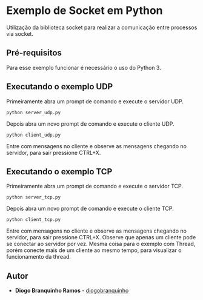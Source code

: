 # Exemplo de Socket em Python
Utilização da biblioteca socket para realizar a comunicação entre processos via socket.

## Pré-requisitos
Para esse exemplo funcionar é necessário o uso do Python 3.

## Executando o exemplo UDP
Primeiramente abra um prompt de comando e execute o servidor UDP.
```
python server_udp.py 
```
Depois abra um novo prompt de comando e execute o cliente UDP.
```
python client_udp.py 
```
Entre com mensagens no cliente e observe as mensagens chegando no servidor, para sair pressione CTRL+X.

## Executando o exemplo TCP
Primeiramente abra um prompt de comando e execute o servidor TCP.
```
python server_tcp.py 
```
Depois abra um novo prompt de comando e execute o cliente TCP.
```
python client_tcp.py 
```
Entre com mensagens no cliente e observe as mensagens chegando no servidor, para sair pressione CTRL+X. Observe que apenas um cliente pode se conectar ao servidor por vez.
Mesma coisa para o exemplo com Thread, porém conecte mais de um cliente ao mesmo tempo, para visualizar o funcionamento da thread.

## Autor

* **Diogo Branquinho Ramos** - [diogobranquinho](https://github.com/diogobranquinho)